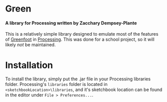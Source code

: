 # Green
#### A library for Processing written by Zacchary Dempsey-Plante
This is a relatively simple library designed to emulate most of the features of [Greenfoot](https://www.greenfoot.org/) in [Processing](https://processing.org/).
This was done for a school project, so it will likely _not_ be maintained. 

# Installation
To install the library, simply put the .jar file in your Processing libraries folder.
Processing's `libraries` folder is located in `<sketchbookLocation>\libraries`, and it's sketchbook location can be found in the editor under `File > Preferences...`.